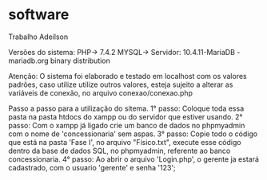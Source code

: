 # software
Trabalho Adeilson 

Versões do sistema:
PHP-> 7.4.2
MYSQL-> Servidor: 10.4.11-MariaDB - mariadb.org binary distribution

Atenção: O sistema foi elaborado e testado em localhost com os valores padrões, caso utilize utilize outros valores, esteja sujeito a 
alterar as variáveis de conexão, no arquivo conexao/conexao.php

Passo a passo para a utilização do sitema.
1° passo: Coloque toda essa pasta na pasta htdocs do xampp ou do servidor que estiver usando. 
2° passo: Com o xampp já ligado crie um banco de dados no phpmyadmin com o nome de 'concessionaria' sem aspas. 
3° passo: Copie todo o código que está na pasta 'Fase I', no arquivo "Físico.txt", execute esse código dentro da base de dados SQL, no phpmyadmin, referente ao banco concessionaria. 
4° passo: Ao abrir o arquivo 'Login.php', o gerente ja estará cadastrado, com o usuario 'gerente' e senha '123';


